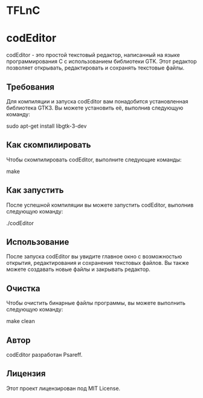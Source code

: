 # TFLnC
# codEditor

codEditor - это простой текстовый редактор, написанный на языке программирования C с использованием библиотеки GTK. Этот редактор позволяет открывать, редактировать и сохранять текстовые файлы.

## Требования

Для компиляции и запуска codEditor вам понадобится установленная библиотека GTK3. Вы можете установить её, выполнив следующую команду:

sudo apt-get install libgtk-3-dev


## Как скомпилировать

Чтобы скомпилировать codEditor, выполните следующие команды:

make


## Как запустить

После успешной компиляции вы можете запустить codEditor, выполнив следующую команду:

./codEditor


## Использование

После запуска codEditor вы увидите главное окно с возможностью открытия, редактирования и сохранения текстовых файлов. Вы также можете создавать новые файлы и закрывать редактор.

## Очистка

Чтобы очистить бинарные файлы программы, вы можете выполнить следующую команду:

make clean

## Автор

codEditor разработан Psareff.

## Лицензия

Этот проект лицензирован под MIT License.
